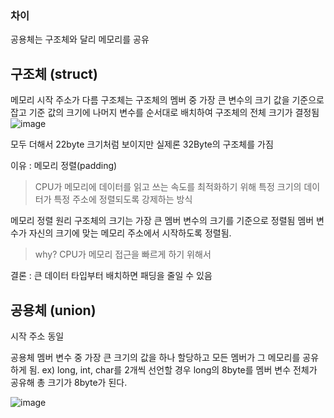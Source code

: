 ### 차이
공용체는 구조체와 달리 메모리를 공유

## 구조체 (struct)
메모리 시작 주소가 다름
구조체는 구조체의 멤버 중 가장 큰 변수의 크기 값을 기준으로 잡고 기준 값의 크기에 나머지 변수를 순서대로 배치하여 구조체의 전체 크기가 결정됨
![image](https://github.com/user-attachments/assets/411cd854-40d5-4a07-8735-38c4374933a9)

모두 더해서 22byte 크기처럼 보이지만 실제론 32Byte의 구조체를 가짐

이유 : 메모리 정렬(padding)
> CPU가 메모리에 데이터를 읽고 쓰는 속도를 최적화하기 위해 특정 크기의 데이터가 특정 주소에 정렬되도록 강제하는 방식

메모리 정렬 원리
구조체의 크기는 가장 큰 멤버 변수의 크기를 기준으로 정렬됨
멤버 변수가 자신의 크기에 맞는 메모리 주소에서 시작하도록 정렬됨.
> why? CPU가 메모리 접근을 빠르게 하기 위해서

결론 : 큰 데이터 타입부터 배치하면 패딩을 줄일 수 있음

## 공용체 (union)
시작 주소 동일

공용체 멤버 변수 중 가장 큰 크기의 값을 하나 할당하고 모든 멤버가 그 메모리를 공유하게 됨.
ex) long, int, char를 2개씩 선언할 경우 long의 8byte를 멤버 변수 전체가 공유해 총 크기가 8byte가 된다.

![image](https://github.com/user-attachments/assets/e206eef5-5d07-4ada-85a1-a4a7204b8192)
